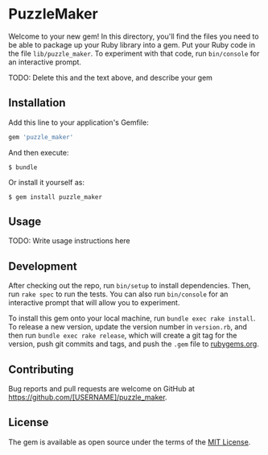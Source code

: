 # PuzzleMaker

Welcome to your new gem! In this directory, you'll find the files you need to be able to package up your Ruby library into a gem. Put your Ruby code in the file `lib/puzzle_maker`. To experiment with that code, run `bin/console` for an interactive prompt.

TODO: Delete this and the text above, and describe your gem

## Installation

Add this line to your application's Gemfile:

```ruby
gem 'puzzle_maker'
```

And then execute:

    $ bundle

Or install it yourself as:

    $ gem install puzzle_maker

## Usage

TODO: Write usage instructions here

## Development

After checking out the repo, run `bin/setup` to install dependencies. Then, run `rake spec` to run the tests. You can also run `bin/console` for an interactive prompt that will allow you to experiment.

To install this gem onto your local machine, run `bundle exec rake install`. To release a new version, update the version number in `version.rb`, and then run `bundle exec rake release`, which will create a git tag for the version, push git commits and tags, and push the `.gem` file to [rubygems.org](https://rubygems.org).

## Contributing

Bug reports and pull requests are welcome on GitHub at https://github.com/[USERNAME]/puzzle_maker.

## License

The gem is available as open source under the terms of the [MIT License](https://opensource.org/licenses/MIT).
